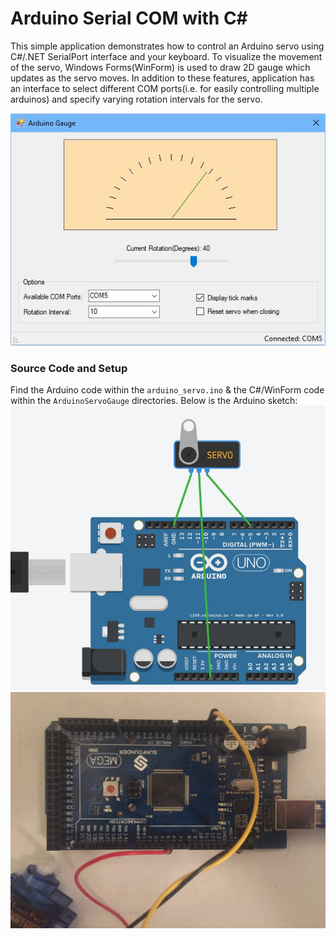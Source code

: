 # Arduino Serial COM with C#
This simple application demonstrates how to control an Arduino servo using C#/.NET SerialPort interface and your keyboard. To visualize the movement of the servo, Windows Forms(WinForm) is used to draw 2D gauge which updates as the servo moves. In addition to these features, application has an interface to select different COM ports(i.e. for easily controlling multiple arduinos) and specify varying rotation intervals for the servo.

![alt text](https://github.com/AntonDesilvaProjects/Arduino-Serial-Communication/blob/master/arduino_gauge_ui.JPG "Arduino Control UI")

### Source Code and Setup
Find the Arduino code within the `arduino_servo.ino` & the C#/WinForm code within the `ArduinoServoGauge` directories. Below is the Arduino sketch:
![alt text](https://github.com/AntonDesilvaProjects/Arduino-Serial-Communication/blob/master/servo_sketch_image.JPG "Arduino Sketch Image")
![alt text](https://github.com/AntonDesilvaProjects/Arduino-Serial-Communication/blob/master/servo_sketch_actual.jpg "Arduino Sketch Actual")

